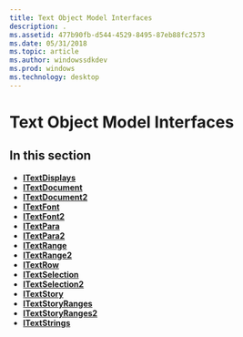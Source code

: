 ```yaml
---
title: Text Object Model Interfaces
description: .
ms.assetid: 477b90fb-d544-4529-8495-87eb88fc2573
ms.date: 05/31/2018
ms.topic: article
ms.author: windowssdkdev
ms.prod: windows
ms.technology: desktop
---
```


# Text Object Model Interfaces

## In this section

-   [**ITextDisplays**](/windows/win32/Tom/?branch=master)
-   [**ITextDocument**](/windows/win32/Tom/nn-tom-itextdocument?branch=master)
-   [**ITextDocument2**](/windows/win32/Tom/nn-tom-itextdocument2?branch=master)
-   [**ITextFont**](/windows/win32/Tom/nn-tom-itextfont?branch=master)
-   [**ITextFont2**](/windows/win32/Tom/nn-tom-itextfont2?branch=master)
-   [**ITextPara**](/windows/win32/Tom/nn-tom-itextpara?branch=master)
-   [**ITextPara2**](/windows/win32/Tom/nn-tom-itextpara2?branch=master)
-   [**ITextRange**](/windows/win32/Tom/nn-tom-itextrange?branch=master)
-   [**ITextRange2**](/windows/win32/Tom/nn-tom-itextrange2?branch=master)
-   [**ITextRow**](/windows/win32/Tom/nn-tom-itextrow?branch=master)
-   [**ITextSelection**](/windows/win32/Tom/nn-tom-itextselection?branch=master)
-   [**ITextSelection2**](/windows/win32/Tom/?branch=master)
-   [**ITextStory**](/windows/win32/tom/nn-tom-itextstory?branch=master)
-   [**ITextStoryRanges**](/windows/win32/Tom/nn-tom-itextstoryranges?branch=master)
-   [**ITextStoryRanges2**](/windows/win32/Tom/nn-tom-itextstoryranges2?branch=master)
-   [**ITextStrings**](/windows/win32/Tom/nn-tom-itextstrings?branch=master)

 

 




